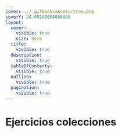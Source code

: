 ```yaml
---
cover: ../.gitbook/assets/tree.png
coverY: 94.60266666666666
layout:
  cover:
    visible: true
    size: hero
  title:
    visible: true
  description:
    visible: true
  tableOfContents:
    visible: true
  outline:
    visible: true
  pagination:
    visible: true
---
```


# Ejercicios colecciones

